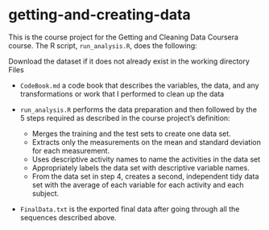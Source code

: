 # getting-and-creating-data
This is the course project for the Getting and Cleaning Data Coursera course. The R script, ```run_analysis.R```, does the following:

Download the dataset if it does not already exist in the working directory
Files
* ```CodeBook.md``` a code book that describes the variables, the data, and any transformations or work that I performed to clean up the data

* ```run_analysis.R``` performs the data preparation and then followed by the 5 steps required as described in the course project’s definition:
    * Merges the training and the test sets to create one data set.
    * Extracts only the measurements on the mean and standard deviation for each measurement.
    * Uses descriptive activity names to name the activities in the data set
    * Appropriately labels the data set with descriptive variable names.
    * From the data set in step 4, creates a second, independent tidy data set with the average of each variable for each activity and each subject.
* ```FinalData.txt``` is the exported final data after going through all the sequences described above.
